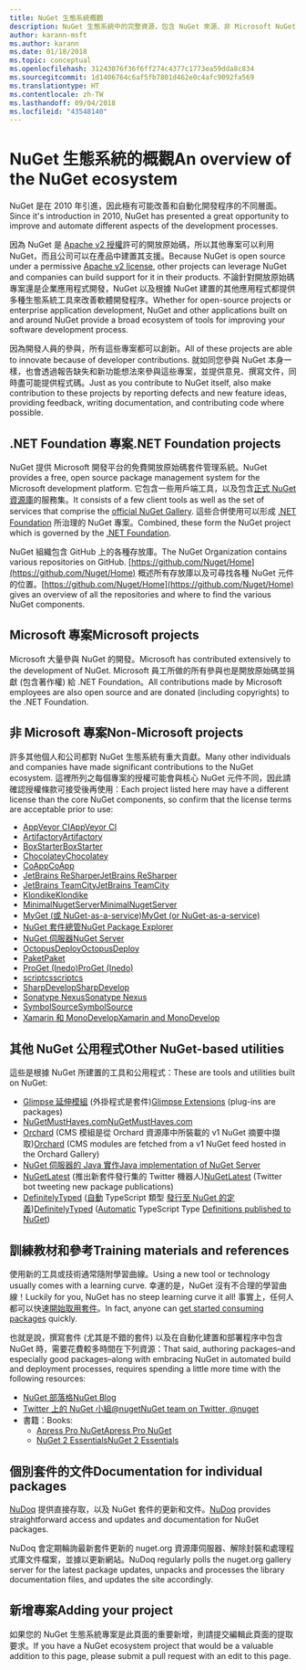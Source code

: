 ```yaml
---
title: NuGet 生態系統概觀
description: NuGet 生態系統中的完整資源，包含 NuGet 來源、非 Microsoft NuGet 專案、公用程式和訓練教材。
author: karann-msft
ms.author: karann
ms.date: 01/18/2018
ms.topic: conceptual
ms.openlocfilehash: 31243076f36f6ff274c4377c1773ea59dda8c834
ms.sourcegitcommit: 1d1406764c6af5fb7801d462e0c4afc9092fa569
ms.translationtype: HT
ms.contentlocale: zh-TW
ms.lasthandoff: 09/04/2018
ms.locfileid: "43548140"
---
```

# <a name="an-overview-of-the-nuget-ecosystem"></a><span data-ttu-id="96758-103">NuGet 生態系統的概觀</span><span class="sxs-lookup"><span data-stu-id="96758-103">An overview of the NuGet ecosystem</span></span>

<span data-ttu-id="96758-104">NuGet 是在 2010 年引進，因此極有可能改善和自動化開發程序的不同層面。</span><span class="sxs-lookup"><span data-stu-id="96758-104">Since it's introduction in 2010, NuGet has presented a great opportunity to improve and automate different aspects of the development processes.</span></span>

<span data-ttu-id="96758-105">因為 NuGet 是 [Apache v2 授權](http://choosealicense.com/licenses/apache/)許可的開放原始碼，所以其他專案可以利用 NuGet，而且公司可以在產品中建置其支援。</span><span class="sxs-lookup"><span data-stu-id="96758-105">Because NuGet is open source under a permissive [Apache v2 license](http://choosealicense.com/licenses/apache/), other projects can leverage NuGet and companies can build support for it in their products.</span></span> <span data-ttu-id="96758-106">不論針對開放原始碼專案還是企業應用程式開發，NuGet 以及根據 NuGet 建置的其他應用程式都提供多種生態系統工具來改善軟體開發程序。</span><span class="sxs-lookup"><span data-stu-id="96758-106">Whether for open-source projects or enterprise application development, NuGet and other applications built on and around NuGet provide a broad ecosystem of tools for improving your software development process.</span></span>

<span data-ttu-id="96758-107">因為開發人員的參與，所有這些專案都可以創新。</span><span class="sxs-lookup"><span data-stu-id="96758-107">All of these projects are able to innovate because of developer contributions.</span></span> <span data-ttu-id="96758-108">就如同您參與 NuGet 本身一樣，也會透過報告缺失和新功能想法來參與這些專案，並提供意見、撰寫文件，同時盡可能提供程式碼。</span><span class="sxs-lookup"><span data-stu-id="96758-108">Just as you contribute to NuGet itself, also make contribution to these projects by reporting defects and new feature ideas, providing feedback, writing documentation, and contributing code where possible.</span></span>

## <a name="net-foundation-projects"></a><span data-ttu-id="96758-109">.NET Foundation 專案</span><span class="sxs-lookup"><span data-stu-id="96758-109">.NET Foundation projects</span></span>

<span data-ttu-id="96758-110">NuGet 提供 Microsoft 開發平台的免費開放原始碼套件管理系統。</span><span class="sxs-lookup"><span data-stu-id="96758-110">NuGet provides a free, open source package management system for the Microsoft development platform.</span></span> <span data-ttu-id="96758-111">它包含一些用戶端工具，以及包含[正式 NuGet 資源庫](http://www.nuget.org)的服務集。</span><span class="sxs-lookup"><span data-stu-id="96758-111">It consists of a few client tools as well as the set of services that comprise the [official NuGet Gallery](http://www.nuget.org).</span></span> <span data-ttu-id="96758-112">這些合併使用可以形成 [.NET Foundation](http://www.dotnetfoundation.org/) 所治理的 NuGet 專案。</span><span class="sxs-lookup"><span data-stu-id="96758-112">Combined, these form the NuGet project which is governed by the [.NET Foundation](http://www.dotnetfoundation.org/).</span></span>

<span data-ttu-id="96758-113">NuGet 組織包含 GitHub 上的各種存放庫。</span><span class="sxs-lookup"><span data-stu-id="96758-113">The NuGet Organization contains various repositories on GitHub.</span></span> <span data-ttu-id="96758-114">[https://github.com/Nuget/Home](https://github.com/Nuget/Home) 概述所有存放庫以及可尋找各種 NuGet 元件的位置。</span><span class="sxs-lookup"><span data-stu-id="96758-114">[https://github.com/Nuget/Home](https://github.com/Nuget/Home) gives an overview of all the repositories and where to find the various NuGet components.</span></span>

## <a name="microsoft-projects"></a><span data-ttu-id="96758-115">Microsoft 專案</span><span class="sxs-lookup"><span data-stu-id="96758-115">Microsoft projects</span></span>

<span data-ttu-id="96758-116">Microsoft 大量參與 NuGet 的開發。</span><span class="sxs-lookup"><span data-stu-id="96758-116">Microsoft has contributed extensively to the development of NuGet.</span></span> <span data-ttu-id="96758-117">Microsoft 員工所做的所有參與也是開放原始碼並捐獻 (包含著作權) 給 .NET Foundation。</span><span class="sxs-lookup"><span data-stu-id="96758-117">All contributions made by Microsoft employees are also open source and are donated (including copyrights) to the .NET Foundation.</span></span>

## <a name="non-microsoft-projects"></a><span data-ttu-id="96758-118">非 Microsoft 專案</span><span class="sxs-lookup"><span data-stu-id="96758-118">Non-Microsoft projects</span></span>

<span data-ttu-id="96758-119">許多其他個人和公司都對 NuGet 生態系統有重大貢獻。</span><span class="sxs-lookup"><span data-stu-id="96758-119">Many other individuals and companies have made significant contributions to the NuGet ecosystem.</span></span> <span data-ttu-id="96758-120">這裡所列之每個專案的授權可能會與核心 NuGet 元件不同，因此請確認授權條款可接受後再使用：</span><span class="sxs-lookup"><span data-stu-id="96758-120">Each project listed here may have a different license than the core NuGet components, so confirm that the license terms are acceptable prior to use:</span></span>

- [<span data-ttu-id="96758-121">AppVeyor CI</span><span class="sxs-lookup"><span data-stu-id="96758-121">AppVeyor CI</span></span>](https://www.appveyor.com/)
- [<span data-ttu-id="96758-122">Artifactory</span><span class="sxs-lookup"><span data-stu-id="96758-122">Artifactory</span></span>](https://www.jfrog.com/artifactory/)
- [<span data-ttu-id="96758-123">BoxStarter</span><span class="sxs-lookup"><span data-stu-id="96758-123">BoxStarter</span></span>](http://boxstarter.org/)
- [<span data-ttu-id="96758-124">Chocolatey</span><span class="sxs-lookup"><span data-stu-id="96758-124">Chocolatey</span></span>](https://chocolatey.org/)
- [<span data-ttu-id="96758-125">CoApp</span><span class="sxs-lookup"><span data-stu-id="96758-125">CoApp</span></span>](http://coapp.org/)
- [<span data-ttu-id="96758-126">JetBrains ReSharper</span><span class="sxs-lookup"><span data-stu-id="96758-126">JetBrains ReSharper</span></span>](https://resharper-plugins.jetbrains.com/)
- [<span data-ttu-id="96758-127">JetBrains TeamCity</span><span class="sxs-lookup"><span data-stu-id="96758-127">JetBrains TeamCity</span></span>](https://www.jetbrains.com/teamcity/)
- [<span data-ttu-id="96758-128">Klondike</span><span class="sxs-lookup"><span data-stu-id="96758-128">Klondike</span></span>](https://github.com/themotleyfool/Klondike)
- [<span data-ttu-id="96758-129">MinimalNugetServer</span><span class="sxs-lookup"><span data-stu-id="96758-129">MinimalNugetServer</span></span>](https://github.com/TanukiSharp/MinimalNugetServer)
- [<span data-ttu-id="96758-130">MyGet (或 NuGet-as-a-service)</span><span class="sxs-lookup"><span data-stu-id="96758-130">MyGet (or NuGet-as-a-service)</span></span>](http://www.myget.org/)
- [<span data-ttu-id="96758-131">NuGet 套件總管</span><span class="sxs-lookup"><span data-stu-id="96758-131">NuGet Package Explorer</span></span>](https://github.com/NuGetPackageExplorer/NuGetPackageExplorer)
- [<span data-ttu-id="96758-132">NuGet 伺服器</span><span class="sxs-lookup"><span data-stu-id="96758-132">NuGet Server</span></span>](http://nugetserver.net/)
- [<span data-ttu-id="96758-133">OctopusDeploy</span><span class="sxs-lookup"><span data-stu-id="96758-133">OctopusDeploy</span></span>](https://octopus.com/)
- [<span data-ttu-id="96758-134">Paket</span><span class="sxs-lookup"><span data-stu-id="96758-134">Paket</span></span>](https://fsprojects.github.io/Paket/)
- [<span data-ttu-id="96758-135">ProGet (Inedo)</span><span class="sxs-lookup"><span data-stu-id="96758-135">ProGet (Inedo)</span></span>](http://inedo.com/proget)
- [<span data-ttu-id="96758-136">scriptcs</span><span class="sxs-lookup"><span data-stu-id="96758-136">scriptcs</span></span>](http://scriptcs.net/)
- [<span data-ttu-id="96758-137">SharpDevelop</span><span class="sxs-lookup"><span data-stu-id="96758-137">SharpDevelop</span></span>](http://community.sharpdevelop.net/blogs/mattward/archive/2011/01/23/NuGetSupportInSharpDevelop.aspx)
- [<span data-ttu-id="96758-138">Sonatype Nexus</span><span class="sxs-lookup"><span data-stu-id="96758-138">Sonatype Nexus</span></span>](http://www.sonatype.com/nexus-repository-sonatype)
- [<span data-ttu-id="96758-139">SymbolSource</span><span class="sxs-lookup"><span data-stu-id="96758-139">SymbolSource</span></span>](http://www.symbolsource.org/Public)
- [<span data-ttu-id="96758-140">Xamarin 和 MonoDevelop</span><span class="sxs-lookup"><span data-stu-id="96758-140">Xamarin and MonoDevelop</span></span>](https://github.com/mrward/monodevelop-nuget-addin)

## <a name="other-nuget-based-utilities"></a><span data-ttu-id="96758-141">其他 NuGet 公用程式</span><span class="sxs-lookup"><span data-stu-id="96758-141">Other NuGet-based utilities</span></span>

<span data-ttu-id="96758-142">這些是根據 NuGet 所建置的工具和公用程式：</span><span class="sxs-lookup"><span data-stu-id="96758-142">These are tools and utilities built on NuGet:</span></span>

- <span data-ttu-id="96758-143">[Glimpse 延伸模組](http://getglimpse.com/Packages) (外掛程式是套件)</span><span class="sxs-lookup"><span data-stu-id="96758-143">[Glimpse Extensions](http://getglimpse.com/Packages) (plug-ins are packages)</span></span>
- [<span data-ttu-id="96758-144">NuGetMustHaves.com</span><span class="sxs-lookup"><span data-stu-id="96758-144">NuGetMustHaves.com</span></span>](http://nugetmusthaves.com/)
- <span data-ttu-id="96758-145">[Orchard](http://www.orchardproject.net/) (CMS 模組是從 Orchard 資源庫中所裝載的 v1 NuGet 摘要中擷取)</span><span class="sxs-lookup"><span data-stu-id="96758-145">[Orchard](http://www.orchardproject.net/) (CMS modules are fetched from a v1 NuGet feed hosted in the Orchard Gallery)</span></span>
- [<span data-ttu-id="96758-146">NuGet 伺服器的 Java 實作</span><span class="sxs-lookup"><span data-stu-id="96758-146">Java implementation of NuGet Server</span></span>](http://jonnyzzz.com/blog/2012/03/07/nuget-server-in-pure-java/)
- <span data-ttu-id="96758-147">[NuGetLatest](https://twitter.com/NuGetLatest) (推出新套件發行集的 Twitter 機器人)</span><span class="sxs-lookup"><span data-stu-id="96758-147">[NuGetLatest](https://twitter.com/NuGetLatest) (Twitter bot tweeting new package publications)</span></span>
- <span data-ttu-id="96758-148">[DefinitelyTyped](http://definitelytyped.org/) ([自動](https://github.com/DefinitelyTyped/NugetAutomation/) TypeScript 類型 [發行至 NuGet 的定義](http://www.nuget.org/packages?q=DefinitelyTyped))</span><span class="sxs-lookup"><span data-stu-id="96758-148">[DefinitelyTyped](http://definitelytyped.org/) ([Automatic](https://github.com/DefinitelyTyped/NugetAutomation/) TypeScript Type [Definitions published to NuGet](http://www.nuget.org/packages?q=DefinitelyTyped))</span></span>

## <a name="training-materials-and-references"></a><span data-ttu-id="96758-149">訓練教材和參考</span><span class="sxs-lookup"><span data-stu-id="96758-149">Training materials and references</span></span>

<span data-ttu-id="96758-150">使用新的工具或技術通常隨附學習曲線。</span><span class="sxs-lookup"><span data-stu-id="96758-150">Using a new tool or technology usually comes with a learning curve.</span></span> <span data-ttu-id="96758-151">幸運的是，NuGet 沒有不合理的學習曲線！</span><span class="sxs-lookup"><span data-stu-id="96758-151">Luckily for you, NuGet has no steep learning curve it all!</span></span> <span data-ttu-id="96758-152">事實上，任何人都可以快速[開始取用套件](../quickstart/use-a-package.md)。</span><span class="sxs-lookup"><span data-stu-id="96758-152">In fact, anyone can [get started consuming packages](../quickstart/use-a-package.md) quickly.</span></span>

<span data-ttu-id="96758-153">也就是說，撰寫套件 (尤其是不錯的套件) 以及在自動化建置和部署程序中包含 NuGet 時，需要花費較多時間在下列資源：</span><span class="sxs-lookup"><span data-stu-id="96758-153">That said, authoring packages–and especially good packages–along with  embracing NuGet in automated build and deployment processes, requires spending a little more time with the following resources:</span></span>

- [<span data-ttu-id="96758-154">NuGet 部落格</span><span class="sxs-lookup"><span data-stu-id="96758-154">NuGet Blog</span></span>](http://blog.nuget.org/)
- [<span data-ttu-id="96758-155">Twitter 上的 NuGet 小組@nuget</span><span class="sxs-lookup"><span data-stu-id="96758-155">NuGet team on Twitter, @nuget</span></span>](http://twitter.com/nuget)
- <span data-ttu-id="96758-156">書籍：</span><span class="sxs-lookup"><span data-stu-id="96758-156">Books:</span></span>
  - [<span data-ttu-id="96758-157">Apress Pro NuGet</span><span class="sxs-lookup"><span data-stu-id="96758-157">Apress Pro NuGet</span></span>](http://bit.ly/ProNuGet)
  - [<span data-ttu-id="96758-158">NuGet 2 Essentials</span><span class="sxs-lookup"><span data-stu-id="96758-158">NuGet 2 Essentials</span></span>](http://www.amazon.com/NuGet-2-Essentials-Damir-Arh-ebook/dp/B00GTQD5M4)

## <a name="documentation-for-individual-packages"></a><span data-ttu-id="96758-159">個別套件的文件</span><span class="sxs-lookup"><span data-stu-id="96758-159">Documentation for individual packages</span></span>

<span data-ttu-id="96758-160">[NuDoq](http://nudoq.org) 提供直接存取，以及 NuGet 套件的更新和文件。</span><span class="sxs-lookup"><span data-stu-id="96758-160">[NuDoq](http://nudoq.org) provides straightforward access and updates and documentation for NuGet packages.</span></span>

<span data-ttu-id="96758-161">NuDoq 會定期輪詢最新套件更新的 nuget.org 資源庫伺服器、解除封裝和處理程式庫文件檔案，並據以更新網站。</span><span class="sxs-lookup"><span data-stu-id="96758-161">NuDoq regularly polls the nuget.org gallery server for the latest package updates, unpacks and processes the library documentation files, and updates the site accordingly.</span></span>

## <a name="adding-your-project"></a><span data-ttu-id="96758-162">新增專案</span><span class="sxs-lookup"><span data-stu-id="96758-162">Adding your project</span></span>

<span data-ttu-id="96758-163">如果您的 NuGet 生態系統專案是此頁面的重要新增，則請提交編輯此頁面的提取要求。</span><span class="sxs-lookup"><span data-stu-id="96758-163">If you have a NuGet ecosystem project that would be a valuable addition to this page, please  submit a pull request with an edit to this page.</span></span>
